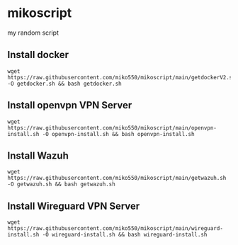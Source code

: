 # mikoscript
my random script

## Install docker
```
wget https://raw.githubusercontent.com/miko550/mikoscript/main/getdockerV2.sh -O getdocker.sh && bash getdocker.sh
```

## Install openvpn VPN Server
```
wget https://raw.githubusercontent.com/miko550/mikoscript/main/openvpn-install.sh -O openvpn-install.sh && bash openvpn-install.sh
```

## Install Wazuh
```
wget https://raw.githubusercontent.com/miko550/mikoscript/main/getwazuh.sh -O getwazuh.sh && bash getwazuh.sh
```

## Install Wireguard VPN Server
```
wget https://raw.githubusercontent.com/miko550/mikoscript/main/wireguard-install.sh -O wireguard-install.sh && bash wireguard-install.sh
```

